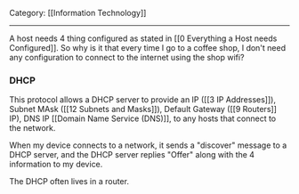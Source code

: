 Category: [[Information Technology]]
___
A host needs 4 thing configured as stated in [[0 Everything a Host needs Configured]]. So why is it that every time I go to a coffee shop, I don't need any configuration to connect to the internet using the shop wifi?

### DHCP
This protocol allows a DHCP server to provide an IP ([[3 IP Addresses]]), Subnet MAsk ([[12 Subnets and Masks]]), Default Gateway ([[9 Routers]] IP), DNS IP [[Domain Name Service (DNS)]], to any hosts that connect to the network. 

When my device connects to a network, it sends a "discover" message to a DHCP server, and the DHCP server replies "Offer" along with the 4 information to my device. 

The DHCP often lives in a router. 



